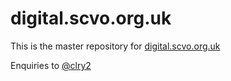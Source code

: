 # digital.scvo.org.uk

This is the master repository for [digital.scvo.org.uk](http://digital.scvo.org.uk)

Enquiries to [@clry2](https://github.com/clry2)
